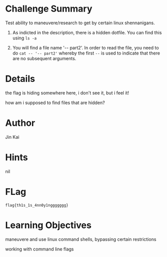 # Challenge Summary

Test ability to maneuvere/research to get by certain linux shennanigans.

1. As indicted in the description, there is a hidden dotfile. You can find this using `ls -a`

2. You will find a file name '-- part2'. In order to read the file, you need to do `cat -- '-- part2'` whereby the first `--` is used to indicate that there are no subsequent arguments.

# Details

the flag is hiding somewhere here, i don't see it, but i feel it!

how am i supposed to find files that are hidden?

# Author

Jin Kai

# Hints

nil

# FLag

`flag{th1s_1s_4nn0y1nggggggg}`

# Learning Objectives

maneuvere and use linux command shells, bypassing certain restrictions

working with command line flags
